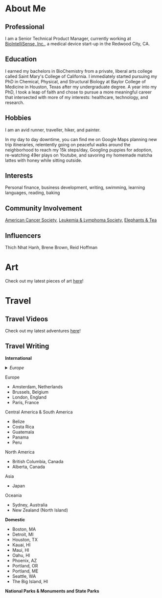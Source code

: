 # About Me
## **Professional**

I am a Senior Technical Product Manager, currently working at [BioIntelliSense, Inc.](https://www.biointellisense.com/), a medical device start-up in the Redwood City, CA. 

## **Education**

I earned my bachelors in BioChemistry from a private, liberal arts college called Saint Mary's College of California. I immediately started pursuing my PhD in Chemical, Physical, and Structural Biology at Baylor College of Medicine in Houston, Texas after my undergraduate degree. A year into my PhD, I took a leap of faith and chose to pursue a more meaningful career that intersected with more of my interests: healthcare, technology, and research. 

## **Hobbies**

I am an avid runner, traveller, hiker, and painter. 

In my day to day downtime, you can find me on Google Maps planning new trip itineraries, relentently going on peaceful walks around the neighborhood to reach my 15k steps/day, Googling puppies for adoption, re-watching 49er plays on Youtube, and savoring my homemade matcha lattes with honey while sitting outside. 

## **Interests**

Personal finance, business development, writing, swimming, learning languages, reading, baking 

## **Community Involvement**

[American Cancer Society](https://www.cancer.org/), [Leukemia & Lymphoma Society](https://www.lls.org/), [Elephants & Tea](https://elephantsandtea.org/)

## **Influencers**

Thich Nhat Hanh, Brene Brown, Reid Hoffman 

# Art 

Check out my latest pieces of art [here](https://amandawong402.wixsite.com/portfolio)! 

# Travel

## Travel Videos 

Check out my latest adventures [here](https://www.youtube.com/@amandaleewong/featured)!

## Travel Writing

**International**

<details>
 <summary><i>Europe</i></summary>

| Destination | Updated Date| 
| :--- | ---: |
| Amsterdam, Netherlands | *Up to date as of 9/2023*|
| Brussels, Belgium | *Up to date as of 9/2023*|
| London, England | *Up to date as of 9/2023*|
| Paris, France | *Up to date as of 9/2023*|


</details>

Europe 
- Amsterdam, Netherlands
- Brussels, Belgium
- London, England
- Paris, France 

Central America & South America
- Belize
- Costa Rica
- Guatemala
- Panama
- Peru 

North America 
- British Columbia, Canada
- Alberta, Canada

Asia 
- Japan

Oceania 
- Sydney, Australia
- New Zealand (North Island)

**Domestic**
- Boston, MA
- Detroit, MI
- Houston, TX
- Kauai, HI
- Maui, HI
- Oahu, HI
- Phoenix, AZ
- Portland, OR 
- Portland, ME
- Seattle, WA
- The Big Island, HI

**National Parks & Monuments and State Parks**

